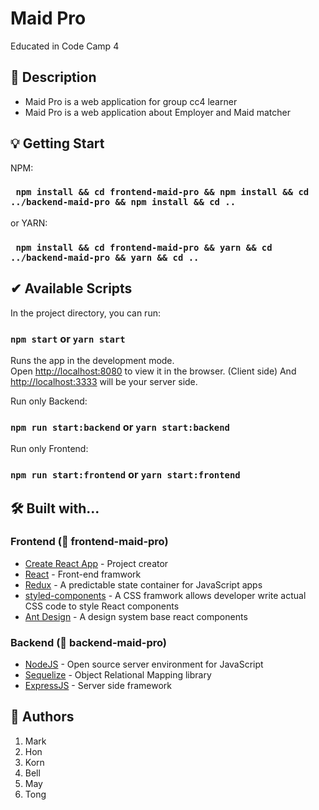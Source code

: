 # Maid Pro
Educated in Code Camp 4

## 📖 Description

- Maid Pro is a web application for group cc4 learner
- Maid Pro is a web application about Employer and Maid matcher

## 💡 Getting Start

NPM:
### ```  npm install && cd frontend-maid-pro && npm install && cd ../backend-maid-pro && npm install && cd .. ```
or YARN:
### ```  npm install && cd frontend-maid-pro && yarn && cd ../backend-maid-pro && yarn && cd .. ```


## ✔ Available Scripts

In the project directory, you can run:

### `npm start` or `yarn start`

Runs the app in the development mode.  
Open [http://localhost:8080](http://localhost:8080) to view it in the browser. (Client side)
And [http://localhost:3333](http://localhost:3333) will be your server side.

Run only Backend:  
### `npm run start:backend` or `yarn start:backend`

Run only Frontend:
### `npm run start:frontend` or `yarn start:frontend`

## 🛠 Built with...
### Frontend (📂 frontend-maid-pro)
- [Create React App](https://facebook.github.io/create-react-app/docs/getting-started) - Project creator
- [React](https://reactjs.org/) - Front-end framwork
- [Redux](https://redux.js.org/) - A predictable state container for JavaScript apps
- [styled-components](https://www.styled-components.com/) - A CSS framwork allows developer write actual CSS code to style React components
- [Ant Design](https://ant.design/) - A design system base react components

### Backend (📂 backend-maid-pro)
- [NodeJS](https://nodejs.org/dist/latest-v12.x/docs/api) - Open source server environment for JavaScript
- [Sequelize](https://sequelize.org/v5/index.html) - Object Relational Mapping library
- [ExpressJS](https://reactjs.org/) - Server side framework


## 🤘 Authors  

1. Mark
2. Hon  
3. Korn
4. Bell
5. May
6. Tong